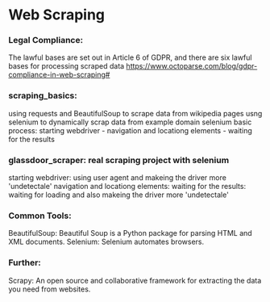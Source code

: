 # Web Scraping 

### Legal Compliance:
The lawful bases are set out in Article 6 of GDPR, and there are six lawful bases for processing scraped data
https://www.octoparse.com/blog/gdpr-compliance-in-web-scraping#


### scraping_basics:
using requests and BeautifulSoup to scrape data from wikipedia pages 
usng selenium to dynamically scrap data from example domain 
selenium basic process: starting webdriver - navigation and locationg elements - waiting for the results

### glassdoor_scraper: real scraping project with selenium 
starting webdriver: using user agent and makeing the driver more 'undetectale'
navigation and locationg elements: 
waiting for the results: waiting for loading and also makeing the driver more 'undetectale'


### Common Tools:
BeautifulSoup: Beautiful Soup is a Python package for parsing HTML and XML documents.
Selenium: Selenium automates browsers.

### Further: 
Scrapy: An open source and collaborative framework for extracting the data you need from websites.